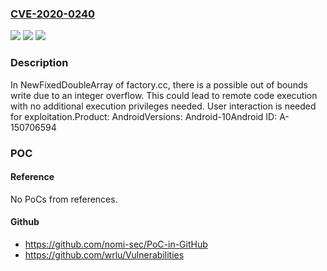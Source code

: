 ### [CVE-2020-0240](https://cve.mitre.org/cgi-bin/cvename.cgi?name=CVE-2020-0240)
![](https://img.shields.io/static/v1?label=Product&message=Android&color=blue)
![](https://img.shields.io/static/v1?label=Version&message=n%2Fa&color=blue)
![](https://img.shields.io/static/v1?label=Vulnerability&message=Remote%20code%20execution&color=brighgreen)

### Description

In NewFixedDoubleArray of factory.cc, there is a possible out of bounds write due to an integer overflow. This could lead to remote code execution with no additional execution privileges needed. User interaction is needed for exploitation.Product: AndroidVersions: Android-10Android ID: A-150706594

### POC

#### Reference
No PoCs from references.

#### Github
- https://github.com/nomi-sec/PoC-in-GitHub
- https://github.com/wrlu/Vulnerabilities

